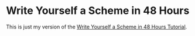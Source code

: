 # Write Yourself a Scheme in 48 Hours

This is just my version of the [Write Yourself a Scheme in 48 Hours
Tutorial](https://en.wikibooks.org/wiki/Write_Yourself_a_Scheme_in_48_Hours).

